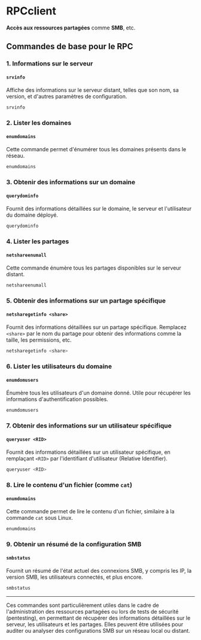 
# RPCclient

**Accès aux ressources partagées** comme **SMB**, etc.

## Commandes de base pour le RPC

### 1. **Informations sur le serveur**

#### `srvinfo`
Affiche des informations sur le serveur distant, telles que son nom, sa version, et d'autres paramètres de configuration.

```bash
srvinfo
```

### 2. **Lister les domaines**

#### `enumdomains`
Cette commande permet d'énumérer tous les domaines présents dans le réseau.

```bash
enumdomains
```

### 3. **Obtenir des informations sur un domaine**

#### `querydominfo`
Fournit des informations détaillées sur le domaine, le serveur et l'utilisateur du domaine déployé.

```bash
querydominfo
```

### 4. **Lister les partages**

#### `netshareenumall`
Cette commande énumère tous les partages disponibles sur le serveur distant.

```bash
netshareenumall
```

### 5. **Obtenir des informations sur un partage spécifique**

#### `netsharegetinfo <share>`
Fournit des informations détaillées sur un partage spécifique. Remplacez `<share>` par le nom du partage pour obtenir des informations comme la taille, les permissions, etc.

```bash
netsharegetinfo <share>
```

### 6. **Lister les utilisateurs du domaine**

#### `enumdomusers`
Énumère tous les utilisateurs d'un domaine donné. Utile pour récupérer les informations d'authentification possibles.

```bash
enumdomusers
```

### 7. **Obtenir des informations sur un utilisateur spécifique**

#### `queryuser <RID>`
Fournit des informations détaillées sur un utilisateur spécifique, en remplaçant `<RID>` par l'identifiant d'utilisateur (Relative Identifier).

```bash
queryuser <RID>
```

### 8. **Lire le contenu d'un fichier (comme `cat`)**

#### `enumdomains`
Cette commande permet de lire le contenu d'un fichier, similaire à la commande `cat` sous Linux.

```bash
enumdomains
```

### 9. **Obtenir un résumé de la configuration SMB**

#### `smbstatus`
Fournit un résumé de l'état actuel des connexions SMB, y compris les IP, la version SMB, les utilisateurs connectés, et plus encore.

```bash
smbstatus
```
---

Ces commandes sont particulièrement utiles dans le cadre de l'administration des ressources partagées ou lors de tests de sécurité (pentesting), en permettant de récupérer des informations détaillées sur le serveur, les utilisateurs et les partages. Elles peuvent être utilisées pour auditer ou analyser des configurations SMB sur un réseau local ou distant.

